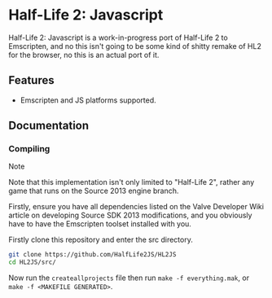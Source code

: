 
# Half-Life 2: Javascript
Half-Life 2: Javascript is a work-in-progress port of Half-Life 2 to Emscripten, and no this isn't going to be some kind of shitty remake of HL2 for the browser, no this is an actual port of it.


## Features

- Emscripten and JS platforms supported.


## Documentation

### Compiling

> [!NOTE]
> Note that this implementation isn't only limited to "Half-Life 2", rather any game that runs on the Source 2013 engine branch.

Firstly, ensure you have all dependencies listed on the Valve Developer Wiki article on developing Source SDK 2013 modifications, and you obviously have to have the Emscripten toolset installed with you.

Firstly clone this repository and enter the src directory.

```bash
git clone https://github.com/HalfLife2JS/HL2JS
cd HL2JS/src/
```

Now run the `createallprojects` file then run `make -f everything.mak`, or `make -f <MAKEFILE GENERATED>`.
